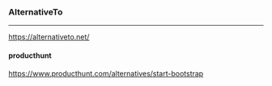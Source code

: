 ### AlternativeTo
---
https://alternativeto.net/

#### producthunt
https://www.producthunt.com/alternatives/start-bootstrap


```
```

```
```

```
```


